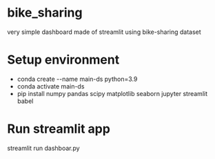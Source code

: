 # bike_sharing
very simple dashboard made of streamlit using bike-sharing dataset

# Setup environment
* conda create --name main-ds python=3.9
* conda activate main-ds
* pip install numpy pandas scipy matplotlib seaborn jupyter streamlit babel

# Run streamlit app
streamlit run dashboar.py
